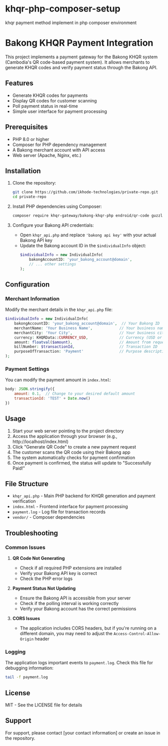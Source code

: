 # khqr-php-composer-setup
khqr payment method implement in php composer environment

# Bakong KHQR Payment Integration

This project implements a payment gateway for the Bakong KHQR system (Cambodia's QR code-based payment system). It allows merchants to generate KHQR codes and verify payment status through the Bakong API.

## Features

- Generate KHQR codes for payments
- Display QR codes for customer scanning
- Poll payment status in real-time
- Simple user interface for payment processing

## Prerequisites

- PHP 8.0 or higher
- Composer for PHP dependency management
- A Bakong merchant account with API access
- Web server (Apache, Nginx, etc.)

## Installation

1. Clone the repository:
   ```bash
   git clone https://github.com/ikhode-technologies/private-repo.git
   cd private-repo
   ```

2. Install PHP dependencies using Composer:
   ```bash
   composer require khqr-gateway/bakong-khqr-php endroid/qr-code guzzlehttp/guzzle
   ```

3. Configure your Bakong API credentials:
   - Open `khqr_api.php` and replace `'bakong api key'` with your actual Bakong API key
   - Update the Bakong account ID in the `$individualInfo` object:
     ```php
     $individualInfo = new IndividualInfo(
         bakongAccountID: 'your_bakong_account@domain',
         // ... other settings
     );
     ```

## Configuration

### Merchant Information

Modify the merchant details in the `khqr_api.php` file:

```php
$individualInfo = new IndividualInfo(
    bakongAccountID: 'your_bakong_account@domain',  // Your Bakong ID
    merchantName: 'Your Business Name',            // Your business name
    merchantCity: 'Your City',                     // Your business city
    currency: KHQRData::CURRENCY_USD,              // Currency (USD or KHR)
    amount: floatval($amount),                     // Amount from request
    billNumber: $transactionId,                    // Transaction ID
    purposeOfTransaction: 'Payment'                // Purpose description
);
```

### Payment Settings

You can modify the payment amount in `index.html`:

```javascript
body: JSON.stringify({
    amount: 0.1,  // Change to your desired default amount
    transactionId: 'TEST' + Date.now()
})
```

## Usage

1. Start your web server pointing to the project directory
2. Access the application through your browser (e.g., http://localhost/index.html)
3. Click "Generate QR Code" to create a new payment request
4. The customer scans the QR code using their Bakong app
5. The system automatically checks for payment confirmation
6. Once payment is confirmed, the status will update to "Successfully Paid!"

## File Structure

- `khqr_api.php` - Main PHP backend for KHQR generation and payment verification
- `index.html` - Frontend interface for payment processing
- `payment.log` - Log file for transaction records
- `vendor/` - Composer dependencies

## Troubleshooting

### Common Issues

1. **QR Code Not Generating**
   - Check if all required PHP extensions are installed
   - Verify your Bakong API key is correct
   - Check the PHP error logs

2. **Payment Status Not Updating**
   - Ensure the Bakong API is accessible from your server
   - Check if the polling interval is working correctly
   - Verify your Bakong account has the correct permissions

3. **CORS Issues**
   - The application includes CORS headers, but if you're running on a different domain, you may need to adjust the `Access-Control-Allow-Origin` header

### Logging

The application logs important events to `payment.log`. Check this file for debugging information:

```bash
tail -f payment.log
```


## License

MIT - See the LICENSE file for details

## Support

For support, please contact [your contact information] or create an issue in the repository.
